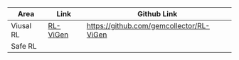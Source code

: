 | Area      | Link                                                 | Github Link                              |
| --------- | ---------------------------------------------------- | ---------------------------------------- |
| Viusal RL | [RL-ViGen](https://gemcollector.github.io/RL-ViGen/) | https://github.com/gemcollector/RL-ViGen |
| Safe RL   |                                                      |                                          |

